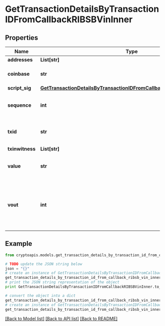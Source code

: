 # GetTransactionDetailsByTransactionIDFromCallbackRIBSBVinInner


## Properties
Name | Type | Description | Notes
------------ | ------------- | ------------- | -------------
**addresses** | **List[str]** |  | 
**coinbase** | **str** | Represents the coinbase hex. | [optional] 
**script_sig** | [**GetTransactionDetailsByTransactionIDFromCallbackRIBSBVinInnerScriptSig**](GetTransactionDetailsByTransactionIDFromCallbackRIBSBVinInnerScriptSig.md) |  | 
**sequence** | **int** | Represents the script sequence number. | 
**txid** | **str** | Represents the reference transaction identifier. | [optional] 
**txinwitness** | **List[str]** |  | 
**value** | **str** | Represents the sent/received amount. | [optional] 
**vout** | **int** | It refers to the index of the output address of this transaction. The index starts from 0. | [optional] 

## Example

```python
from cryptoapis.models.get_transaction_details_by_transaction_id_from_callback_ribsb_vin_inner import GetTransactionDetailsByTransactionIDFromCallbackRIBSBVinInner

# TODO update the JSON string below
json = "{}"
# create an instance of GetTransactionDetailsByTransactionIDFromCallbackRIBSBVinInner from a JSON string
get_transaction_details_by_transaction_id_from_callback_ribsb_vin_inner_instance = GetTransactionDetailsByTransactionIDFromCallbackRIBSBVinInner.from_json(json)
# print the JSON string representation of the object
print GetTransactionDetailsByTransactionIDFromCallbackRIBSBVinInner.to_json()

# convert the object into a dict
get_transaction_details_by_transaction_id_from_callback_ribsb_vin_inner_dict = get_transaction_details_by_transaction_id_from_callback_ribsb_vin_inner_instance.to_dict()
# create an instance of GetTransactionDetailsByTransactionIDFromCallbackRIBSBVinInner from a dict
get_transaction_details_by_transaction_id_from_callback_ribsb_vin_inner_form_dict = get_transaction_details_by_transaction_id_from_callback_ribsb_vin_inner.from_dict(get_transaction_details_by_transaction_id_from_callback_ribsb_vin_inner_dict)
```
[[Back to Model list]](../README.md#documentation-for-models) [[Back to API list]](../README.md#documentation-for-api-endpoints) [[Back to README]](../README.md)


